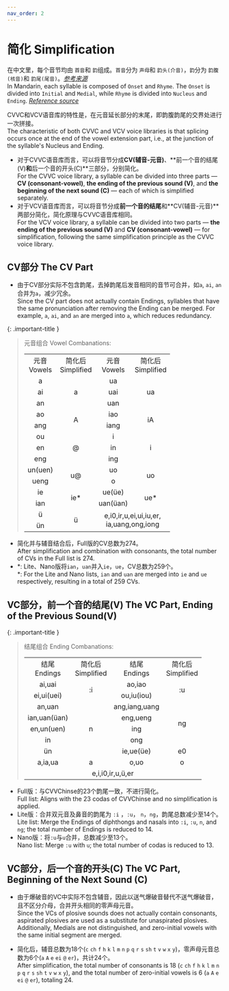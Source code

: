 ```yaml
---
nav_order: 2
---
```


# 简化 Simplification

在中文里，每个音节均由 `首音`和 `韵`组成。`首音`分为 `声母`和 `韵头(介音)`，`韵`分为 `韵腹(核音)`和 `韵尾(尾音)`。[*参考来源*](http://jpk.pku.edu.cn/course/llyyx/script/142.pdf)  
In Mandarin, each syllable is composed of `Onset` and `Rhyme`. The `Onset` is divided into `Initial` and `Medial`, while `Rhyme` is divided into `Nucleus` and `Ending`. [*Reference source*](http://jpk.pku.edu.cn/course/llyyx/script/142.pdf)  

CVVC和VCV语音库的特性是，在元音延长部分的末尾，即韵腹韵尾的交界处进行一次拼接。  
The characteristic of both CVVC and VCV voice libraries is that splicing occurs once at the end of the vowel extension part, i.e., at the junction of the syllable's Nucleus and Ending.  

- 对于CVVC语音库而言，可以将音节分成**CV(辅音-元音)**、**前一个音的结尾(V)**和**后一个音的开头(C)**三部分，分别简化。  
  For the CVVC voice library, a syllable can be divided into three parts — **CV (consonant-vowel)**, **the ending of the previous sound (V)**, and **the beginning of the next sound (C)** — each of which is simplified separately.  
- 对于VCV语音库而言，可以将音节分成**前一个音的结尾**和**CV(辅音-元音)**两部分简化，简化原理与CVVC语音库相同。  
  For the VCV voice library, a syllable can be divided into two parts — **the ending of the previous sound (V)** and **CV (consonant-vowel)** — for simplification, following the same simplification principle as the CVVC voice library.  

## CV部分 The CV Part

- 由于CV部分实际不包含韵尾，去掉韵尾后发音相同的音节可合并，如`a`, `ai`, `an`合并为`a`，减少冗余。  
  Since the CV part does not actually contain Endings, syllables that have the same pronunciation after removing the Ending can be merged. For example, `a`, `ai`, and `an` are merged into `a`, which reduces redundancy.  

{: .important-title }
> 元音组合 Vowel Combanations:
>
> <table style="text-align: center"><col><tr><td>元音<br>Vowels</td><td>简化后<br>Simplified</td><td>元音<br>Vowels</td><td>简化后<br>Simplified</td></tr><tr><td>a</td><td rowspan=3>a</td><td>ua</td><td rowspan=3>ua</td></tr><tr><td>ai</td><td>uai</td></tr><tr><td>an</td><td>uan</td></tr><tr><td>ao</td><td rowspan=2>A</td><td>iao</td><td rowspan=2>iA</td></tr><tr><td>ang</td><td>iang</td></tr><tr><td>ou</td><td rowspan=3>@</td><td>i</td><td rowspan=3>i</td></tr><tr><td>en</td><td>in</td></tr><tr><td>eng</td><td>ing</td></tr><tr><td>un(uen)</td><td rowspan=2>u@</td><td>uo</td><td rowspan=2>uo</td></tr><tr><td>ueng</td><td>o</td></tr><tr><td>ie</td><td rowspan=2>ie*</td><td>ue(üe)</td><td rowspan=2>ue*</td></tr><tr><td>ian</td><td>uan(üan)</td></tr><tr><td>ü</td><td rowspan=2>ü</td><td colspan=2 rowspan=2>e,i0,ir,u,ei,ui,iu,er,<br>ia,uang,ong,iong</td></tr><tr><td>ün</td></tr></table>

- 简化并与辅音结合后，Full版的CV总数为274。  
  After simplification and combination with consonants, the total number of CVs in the Full list is 274.
- *: Lite、Nano版将`ian`，`uan`并入`ie`，`ue`，CV总数为259个。  
  *: For the Lite and Nano lists, `ian` and `uan` are merged into `ie` and `ue` respectively, resulting in a total of 259 CVs.

## VC部分，前一个音的结尾(V) The VC Part, Ending of the Previous Sound(V)

{: .important-title }
> 结尾组合 Ending Combanations:
> 
> <table style="text-align: center"><col><col><tr><td>结尾<br>Endings</td><td>简化后<br>Simplified</td><td>结尾<br>Endings</td><td>简化后<br>Simplified</td></tr><tr><td>ai,uai</td><td rowspan=2>:i</td><td>ao,iao</td><td rowspan=2>:u</td></tr><tr><td>ei,ui(uei)</td><td>ou,iu(iou)</td></tr><tr><td>an,uan</td><td rowspan=5>n</td><td>ang,iang,uang</td><td rowspan=4>ng</td></tr><tr><td>ian,uan(üan)</td><td>eng,ueng</td></tr><tr><td>en,un(uen)</td><td>ing</td></tr><tr><td>in</td><td>ong</td></tr><tr><td>ün</td><td>ie,ue(üe)</td><td>e0</td></tr><tr><td>a,ia,ua</td><td>a</td><td>o,uo</td><td>o</td></tr><tr><td colspan=4>e,i,i0,ir,u,ü,er</td></tr></table>

- Full版：与CVVChinse的23个韵尾一致，不进行简化。  
  Full list: Aligns with the 23 codas of CVVChinse and no simplification is applied. 
- Lite版：合并双元音及鼻音的韵尾为 `:i` ，`:u`， `n`，`ng`，韵尾总数减少至14个。  
  Lite list: Merge the Endings of diphthongs and nasals into `:i`, `:u`, `n`, and `ng`; the total number of Endings is reduced to 14.  
- Nano版：将`:u`与`u`合并，总数减少至13个。  
  Nano list: Merge `:u` with `u`; the total number of codas is reduced to 13.  

## VC部分，后一个音的开头(C) The VC Part, Beginning of the Next Sound (C)

- 由于爆破音的VC中实际不包含辅音，因此以送气爆破音替代不送气爆破音，且不区分介母，合并开头相同的零声母元音。  
  Since the VCs of plosive sounds does not actually contain consonants, aspirated plosives are used as a substitute for unaspirated plosives. Additionally, Medials are not distinguished, and zero-initial vowels with the same initial segment are merged.

- 简化后，辅音总数为18个(`c` `ch` `f` `h` `k` `l` `m` `n` `p` `q` `r` `s` `sh` `t` `v` `w` `x` `y`)，零声母元音总数为6个(`a` `A` `e` `ei` `@` `er`)，共计24个。  
  After simplification, the total number of consonants is 18 (`c` `ch` `f` `h` `k` `l` `m` `n` `p` `q` `r` `s` `sh` `t` `v` `w` `x` `y`), and the total number of zero-initial vowels is 6 (`a` `A` `e` `ei` `@` `er`), totaling 24.


